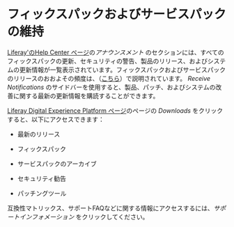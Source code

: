 # フィックスパックおよびサービスパックの維持[](id=keeping-up-with-fix-packs-and-service-packs)

[Liferay'のHelp Center ページ](https://help.liferay.com/hc)の*アナウンスメント* のセクションには、すべてのフィックスパックの更新、セキュリティの警告、製品のリリース、およびシステムの更新情報が一覧表示されています。フィックスパックおよびサービスパックのリリースのおおよその頻度は、（[こちら](/discover/deployment/-/knowledge_base/7-1/patching-basics)）で説明されています。
*Receive Notifications* のサイドバーを使用すると、製品、パッチ、およびシステムの改善に関する最新の更新情報を購読することができます。



[Liferay Digital Experience Platform ページ](https://help.liferay.com/hc/en-us/categories/360000872531)のページの *Downloads* をクリックすると、以下にアクセスできます：

- 最新のリリース

- フィックスパック

- サービスパックのアーカイブ

- セキュリティ勧告

- パッチングツール


互換性マトリックス、サポートFAQなどに関する情報にアクセスするには、*サポートインフォメーション* をクリックしてください。

